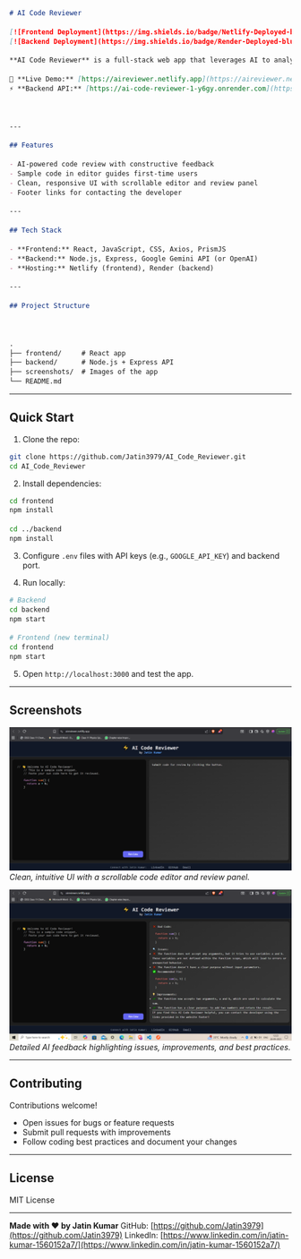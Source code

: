```markdown
# AI Code Reviewer

[![Frontend Deployment](https://img.shields.io/badge/Netlify-Deployed-brightgreen)](https://aireviewer.netlify.app) 
[![Backend Deployment](https://img.shields.io/badge/Render-Deployed-blue)](https://ai-code-reviewer-1-y6gy.onrender.com) 

**AI Code Reviewer** is a full-stack web app that leverages AI to analyze and review code, giving instant feedback on quality, readability, performance, and best practices.

🎯 **Live Demo:** [https://aireviewer.netlify.app](https://aireviewer.netlify.app)  
⚡ **Backend API:** [https://ai-code-reviewer-1-y6gy.onrender.com](https://ai-code-reviewer-1-y6gy.onrender.com)



---

## Features

- AI-powered code review with constructive feedback  
- Sample code in editor guides first-time users  
- Clean, responsive UI with scrollable editor and review panel  
- Footer links for contacting the developer  

---

## Tech Stack

- **Frontend:** React, JavaScript, CSS, Axios, PrismJS  
- **Backend:** Node.js, Express, Google Gemini API (or OpenAI)  
- **Hosting:** Netlify (frontend), Render (backend)

---

## Project Structure



.
├── frontend/     # React app
├── backend/      # Node.js + Express API
├── screenshots/  # Images of the app
└── README.md

```

---

## Quick Start

1. Clone the repo:

```bash
git clone https://github.com/Jatin3979/AI_Code_Reviewer.git
cd AI_Code_Reviewer
````

2. Install dependencies:

```bash
cd frontend
npm install

cd ../backend
npm install
```

3. Configure `.env` files with API keys (e.g., `GOOGLE_API_KEY`) and backend port.

4. Run locally:

```bash
# Backend
cd backend
npm start

# Frontend (new terminal)
cd frontend
npm start
```

5. Open `http://localhost:3000` and test the app.

---

## Screenshots

![Home Page](screenshots/Home.PNG)
*Clean, intuitive UI with a scrollable code editor and review panel.*

![Code Review Result](screenshots/review-result.PNG)
*Detailed AI feedback highlighting issues, improvements, and best practices.*

---

## Contributing

Contributions welcome!

* Open issues for bugs or feature requests
* Submit pull requests with improvements
* Follow coding best practices and document your changes

---

## License

MIT License

---

**Made with ❤️ by Jatin Kumar**
GitHub: [https://github.com/Jatin3979](https://github.com/Jatin3979)
LinkedIn: [https://www.linkedin.com/in/jatin-kumar-1560152a7/](https://www.linkedin.com/in/jatin-kumar-1560152a7/)

```



